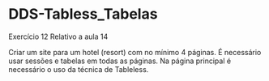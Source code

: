 # DDS-Tabless_Tabelas
 Exercício 12 Relativo a aula 14

 Criar um site para um hotel (resort)  com no mínimo 4 páginas. É necessário usar sessões e tabelas em todas as páginas. Na página principal é necessário o uso da técnica de Tableless.
